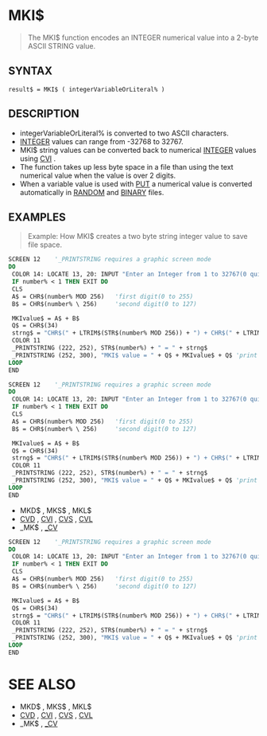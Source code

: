 # MKI$
> The MKI$ function encodes an INTEGER numerical value into a 2-byte ASCII STRING value.

## SYNTAX
`result$ = MKI$ ( integerVariableOrLiteral% )`

## DESCRIPTION
* integerVariableOrLiteral% is converted to two ASCII characters.
* [INTEGER](INTEGER.md) values can range from -32768 to 32767.
* MKI$ string values can be converted back to numerical [INTEGER](INTEGER.md) values using [CVI](CVI.md) .
* The function takes up less byte space in a file than using the text numerical value when the value is over 2 digits.
* When a variable value is used with [PUT](PUT.md) a numerical value is converted automatically in [RANDOM](RANDOM.md) and [BINARY](BINARY.md) files.


## EXAMPLES
> Example: How MKI$ creates a two byte string integer value to save file space.

```vb
SCREEN 12    '_PRINTSTRING requires a graphic screen mode
DO
 COLOR 14: LOCATE 13, 20: INPUT "Enter an Integer from 1 to 32767(0 quits): ", number%
 IF number% < 1 THEN EXIT DO
 CLS
 A$ = CHR$(number% MOD 256)   'first digit(0 to 255)
 B$ = CHR$(number% \ 256)     'second digit(0 to 127)

 MKIvalue$ = A$ + B$
 Q$ = CHR$(34)
 strng$ = "CHR$(" + LTRIM$(STR$(number% MOD 256)) + ") + CHR$(" + LTRIM$(STR$(number% \ 256)) + ")"
 COLOR 11
 _PRINTSTRING (222, 252), STR$(number%) + " = " + strng$
 _PRINTSTRING (252, 300), "MKI$ value = " + Q$ + MKIvalue$ + Q$ 'print ASCII characters
LOOP
END
```


```vb
SCREEN 12    '_PRINTSTRING requires a graphic screen mode
DO
 COLOR 14: LOCATE 13, 20: INPUT "Enter an Integer from 1 to 32767(0 quits): ", number%
 IF number% < 1 THEN EXIT DO
 CLS
 A$ = CHR$(number% MOD 256)   'first digit(0 to 255)
 B$ = CHR$(number% \ 256)     'second digit(0 to 127)

 MKIvalue$ = A$ + B$
 Q$ = CHR$(34)
 strng$ = "CHR$(" + LTRIM$(STR$(number% MOD 256)) + ") + CHR$(" + LTRIM$(STR$(number% \ 256)) + ")"
 COLOR 11
 _PRINTSTRING (222, 252), STR$(number%) + " = " + strng$
 _PRINTSTRING (252, 300), "MKI$ value = " + Q$ + MKIvalue$ + Q$ 'print ASCII characters
LOOP
END
```

* MKD$ , MKS$ , MKL$
* [CVD](CVD.md) , [CVI](CVI.md) , [CVS](CVS.md) , [CVL](CVL.md)
* _MK$ , [_CV](_CV.md)

```vb
SCREEN 12    '_PRINTSTRING requires a graphic screen mode
DO
 COLOR 14: LOCATE 13, 20: INPUT "Enter an Integer from 1 to 32767(0 quits): ", number%
 IF number% < 1 THEN EXIT DO
 CLS
 A$ = CHR$(number% MOD 256)   'first digit(0 to 255)
 B$ = CHR$(number% \ 256)     'second digit(0 to 127)

 MKIvalue$ = A$ + B$
 Q$ = CHR$(34)
 strng$ = "CHR$(" + LTRIM$(STR$(number% MOD 256)) + ") + CHR$(" + LTRIM$(STR$(number% \ 256)) + ")"
 COLOR 11
 _PRINTSTRING (222, 252), STR$(number%) + " = " + strng$
 _PRINTSTRING (252, 300), "MKI$ value = " + Q$ + MKIvalue$ + Q$ 'print ASCII characters
LOOP
END
```



# SEE ALSO
* MKD$ , MKS$ , MKL$
* [CVD](CVD.md) , [CVI](CVI.md) , [CVS](CVS.md) , [CVL](CVL.md)
* _MK$ , [_CV](_CV.md)

